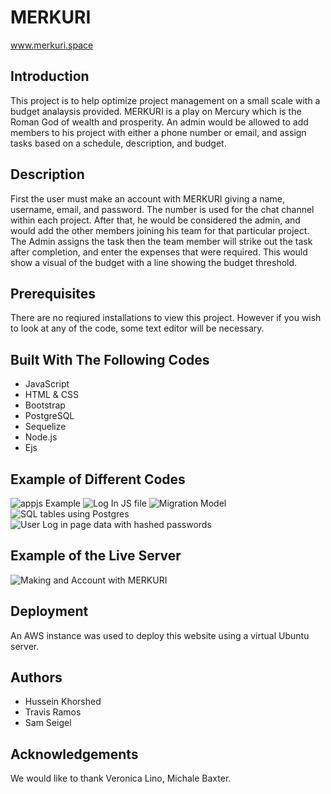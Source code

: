# MERKURI

www.merkuri.space

## Introduction
This project is to help optimize project management on a small scale with a budget analaysis provided. MERKURI is a play on Mercury which is the Roman God of wealth and prosperity. An admin would be allowed to add members to his project with either a phone number or email, and assign tasks based on a schedule, description, and budget.

## Description
First the user must make an account with MERKURI giving a name, username, email, and password. The number is used for the chat channel within each project. After that, he would be considered the admin, and would add the other members joining his team for that particular project. The Admin assigns the task then the team member will strike out the task after completion, and enter the expenses that were required. This would show a visual of the budget with a line showing the budget threshold.

## Prerequisites
There are no reqiured installations to view this project. However if you wish to look at any of the code, some text editor will be necessary.

## Built With The Following Codes
- JavaScript
- HTML & CSS
- Bootstrap
- PostgreSQL
- Sequelize
- Node.js
- Ejs

## Example of Different Codes
<p>
  <img src="Desktop/MERKURI/public/photos/appjsExampleone.png" alt="appjs Example">
  <img src="Desktop/MERKURI/photos/javascriptLogIn.png" alt="Log In JS file">
  <img src="Desktop/MERKURI/photos/modelMigrationExample.png" alt="Migration Model">
  <img src="Desktop/MERKURI/photos/sqlExample.png" alt="SQL tables using Postgres">
  <img src="Desktop/MERKURI/photos/sqlOneTable.png" alt="User Log in page data with hashed passwords">
</p>

## Example of the Live Server
<p>
  <img src="/photos/createAccountServerPage.png" alt="Making and Account with MERKURI">
</p>


## Deployment
An AWS instance was used to deploy this website using a virtual Ubuntu server.

## Authors
- Hussein Khorshed
- Travis Ramos
- Sam Seigel

## Acknowledgements
We would like to thank Veronica Lino, Michale Baxter.
